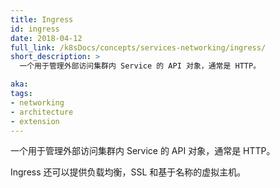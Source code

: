 ```yaml
---
title: Ingress
id: ingress
date: 2018-04-12
full_link: /k8sDocs/concepts/services-networking/ingress/
short_description: >
  一个用于管理外部访问集群内 Service 的 API 对象，通常是 HTTP。

aka:
tags:
- networking
- architecture
- extension
---
```

一个用于管理外部访问集群内 Service 的 API 对象，通常是 HTTP。
<!--more-->

Ingress 还可以提供负载均衡，SSL 和基于名称的虚拟主机。
